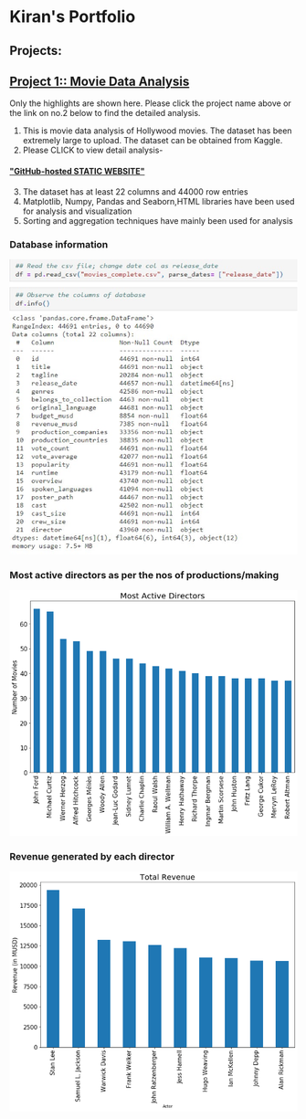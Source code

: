 # Kiran's Portfolio
## Projects:
## [Project 1:: Movie Data Analysis](https://github.com/paudel7/dataAnalysis)
Only the highlights are shown here. Please click the project name above or the link on no.2 below to find the detailed analysis.

1. This is movie data analysis of Hollywood movies. The dataset has been extremely large to upload. The dataset can be obtained from Kaggle.
2. Please CLICK to view detail analysis-
 
#### ["GitHub-hosted STATIC WEBSITE"](https://paudel7.github.io/dataAnalysis/)
3. The dataset has at least 22 columns and 44000 row entries
4. Matplotlib, Numpy, Pandas and Seaborn,HTML libraries have been used for analysis and visualization
5. Sorting and aggregation techniques have mainly been used for analysis

### Database information
![](/images/df.info.jpg)

### Most active directors as per the nos of productions/making
![](/images/mostactivedir.png)

### Revenue generated by each director
![](/images/totalrevenuebydir.png)


